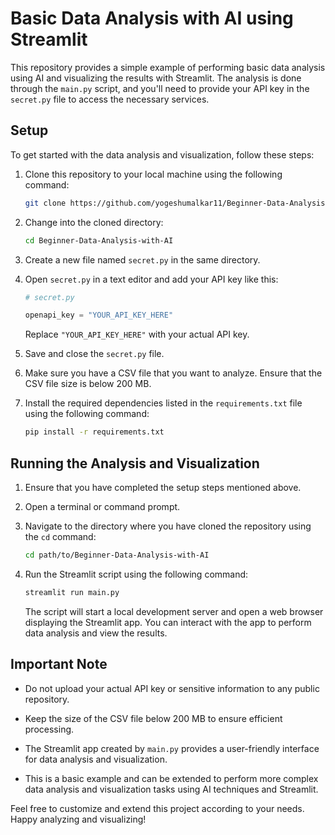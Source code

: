 # Basic Data Analysis with AI using Streamlit

This repository provides a simple example of performing basic data analysis using AI and visualizing the results with Streamlit. The analysis is done through the `main.py` script, and you'll need to provide your API key in the `secret.py` file to access the necessary services.

## Setup

To get started with the data analysis and visualization, follow these steps:

1. Clone this repository to your local machine using the following command:

   ```bash
   git clone https://github.com/yogeshumalkar11/Beginner-Data-Analysis-with-AI.git
   ```

2. Change into the cloned directory:

   ```bash
   cd Beginner-Data-Analysis-with-AI
   ```

3. Create a new file named `secret.py` in the same directory.

4. Open `secret.py` in a text editor and add your API key like this:

   ```python
   # secret.py

   openapi_key = "YOUR_API_KEY_HERE"
   ```

   Replace `"YOUR_API_KEY_HERE"` with your actual API key.

5. Save and close the `secret.py` file.

6. Make sure you have a CSV file that you want to analyze. Ensure that the CSV file size is below 200 MB.

7. Install the required dependencies listed in the `requirements.txt` file using the following command:

   ```bash
   pip install -r requirements.txt
   ```

## Running the Analysis and Visualization

1. Ensure that you have completed the setup steps mentioned above.

2. Open a terminal or command prompt.

3. Navigate to the directory where you have cloned the repository using the `cd` command:

   ```bash
   cd path/to/Beginner-Data-Analysis-with-AI
   ```

4. Run the Streamlit script using the following command:

   ```bash
   streamlit run main.py
   ```

   The script will start a local development server and open a web browser displaying the Streamlit app. You can interact with the app to perform data analysis and view the results.

## Important Note

- Do not upload your actual API key or sensitive information to any public repository. 

- Keep the size of the CSV file below 200 MB to ensure efficient processing.

- The Streamlit app created by `main.py` provides a user-friendly interface for data analysis and visualization.

- This is a basic example and can be extended to perform more complex data analysis and visualization tasks using AI techniques and Streamlit.


Feel free to customize and extend this project according to your needs. Happy analyzing and visualizing!